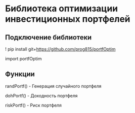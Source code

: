 # Библиотека оптимизации инвестиционных портфелей

## Подключение библиотеки

! pip install git+https://github.com/prog815/portfOptim

import portfOptim

## Функции

randPortf() - Генерация случайного портфеля

dohPortf()  - Доходность портфеля

riskPortf() - Риск портфеля
